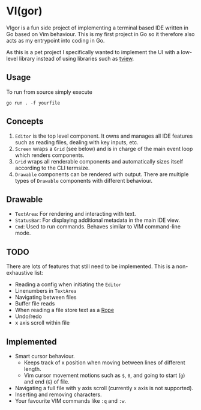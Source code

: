 # VI(gor)

VIgor is a fun side project of implementing a terminal based IDE written in Go based on Vim behaviour. This is my first project in Go so it therefore also acts as my entrypoint into coding in Go.


As this is a pet project I specifically wanted to implement the UI with a low-level library instead of using libraries such as [tview](https://github.com/rivo/tview).

## Usage
To run from source simply execute

`go run . -f yourfile`

## Concepts
1. `Editor` is the top level component. It owns and manages all IDE features such as reading files, dealing with key inputs, etc.
2. `Screen` wraps a `Grid` (see below) and is in charge of the main event loop which renders components.
3. `Grid` wraps all renderable components and automatically sizes itself according to the CLI termsize.
4. `Drawable` components can be rendered with output. There are multiple types of `Drawable` components with different behaviour.

## Drawable
* `TextArea`: For rendering and interacting with text.
* `StatusBar`: For displaying additional metadata in the main IDE view.
* `Cmd`: Used to run commands. Behaves similar to VIM command-line mode.

## TODO
There are lots of features that still need to be implemented. This is a non-exhaustive list:
* Reading a config when initiating the `Editor`
* Linenumbers in `TextArea`
* Navigating between files
* Buffer file reads
* When reading a file store text as a [Rope](https://en.wikipedia.org/wiki/Rope_(data_structure))
* Undo/redo
* x axis scroll within file

## Implemented
* Smart cursor behaviour.
    * Keeps track of x position when moving between lines of different length.
    * Vim cursor movement motions such as `$`, `0`, and going to start (`g`) and end (`G`) of file.
* Navigating a full file with y axis scroll (currently x axis is not supported).
* Inserting and removing characters. 
* Your favourite VIM commands like `:q` and `:w`.
